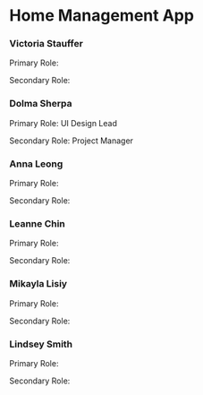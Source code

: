 # Home Management App
<h3><b> Victoria Stauffer </b></h3>
<p>Primary Role: </p>
<p>Secondary Role: </p>
<h3><b> Dolma Sherpa </b></h3>
<p>Primary Role: UI Design Lead</p>
<p>Secondary Role: Project Manager </p>
<h3><b> Anna Leong </b></h3>
<p>Primary Role: </p>
<p>Secondary Role: </p>
<h3><b> Leanne Chin </b></h3>
<p>Primary Role: </p>
<p>Secondary Role: </p>
<h3><b> Mikayla Lisiy </b></h3>
<p>Primary Role: </p>
<p>Secondary Role: </p>
<h3><b> Lindsey Smith </b></h3>
<p>Primary Role: </p>
<p>Secondary Role: </p>
